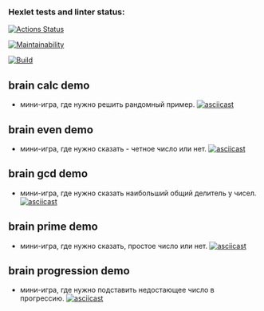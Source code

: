 ### Hexlet tests and linter status:

[![Actions Status](https://github.com/SpiretEv/php-project-lvl1/workflows/hexlet-check/badge.svg)](https://github.com/SpiretEv/php-project-lvl1/actions)

[![Maintainability](https://api.codeclimate.com/v1/badges/a99a88d28ad37a79dbf6/maintainability)](https://github.com/SpiretEv/php-project-lvl1)

[![Build](https://github.com/GoldinEA/php-project-lvl1/actions/workflows/php.yml/badge.svg)](https://github.com/GoldinEA/php-project-lvl1/actions/workflows/php.yml)


## brain calc demo
 - мини-игра, где нужно решить рандомный пример.
   [![asciicast](https://asciinema.org/a/8BugtC7jXvj8gk2tSExWrH5q4.svg)](https://asciinema.org/a/8BugtC7jXvj8gk2tSExWrH5q4)

## brain even demo
 - мини-игра, где нужно сказать - четное число или нет.
   [![asciicast](https://asciinema.org/a/fdEShMROLP80CycClj2xwOXLL.svg)](https://asciinema.org/a/fdEShMROLP80CycClj2xwOXLL)

## brain gcd demo
 - мини-игра, где нужно сказать наибольший общий делитель у чисел.
   [![asciicast](https://asciinema.org/a/eTnf8eYcJRw9YcF7v6t5GCKuS.svg)](https://asciinema.org/a/eTnf8eYcJRw9YcF7v6t5GCKuS)

## brain prime demo
 - мини-игра, где нужно сказать, простое число или нет.
   [![asciicast](https://asciinema.org/a/cRFyXxLHLloMXqQnk3xoMvc2z.svg)](https://asciinema.org/a/cRFyXxLHLloMXqQnk3xoMvc2z)

## brain progression demo
 - мини-игра, где нужно подставить недостающее число в прогрессию.
   [![asciicast](https://asciinema.org/a/zXB0OEoyFGb5ciUtN9enTrCNS.svg)](https://asciinema.org/a/zXB0OEoyFGb5ciUtN9enTrCNS)
   
